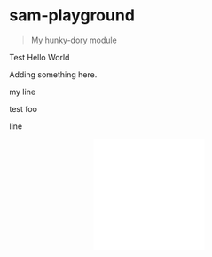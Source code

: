 # sam-playground

> My hunky-dory module

Test
Hello
World

Adding something here.

my line

test
foo

line

<div align="center">
	<img src="sb.svg" width="200" height="200">
</div>
